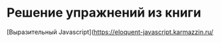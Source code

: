 # Решение упражнений из книги 
[Выразительный Javascript](https://eloquent-javascript.karmazzin.ru/
